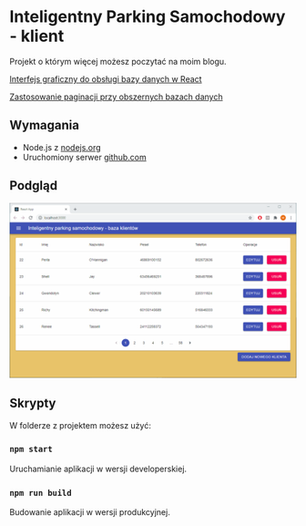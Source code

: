 # Inteligentny Parking Samochodowy - klient
Projekt o którym więcej możesz poczytać na moim blogu.

[Interfejs graficzny do obsługi bazy danych w React](https://mjnczk.wordpress.com/2021/01/23/interfejs-graficzny-do-obslugi-bazy-danych-w-react/)

[Zastosowanie paginacji przy obszernych bazach danych](https://mjnczk.wordpress.com/2021/01/24/zastosowanie-paginacji-przy-obszernych-bazach-danych/)

## Wymagania
* Node.js z [nodejs.org](https://nodejs.org)
* Uruchomiony serwer [github.com](https://github.com/mateuszjanczak/ips-spring-jdbc)

## Podgląd
![Preview](./docs/ips_react_demo.gif)

## Skrypty

W folderze z projektem możesz użyć:

### `npm start`

Uruchamianie aplikacji w wersji developerskiej.<br />

### `npm run build`

Budowanie aplikacji w wersji produkcyjnej.<br />

